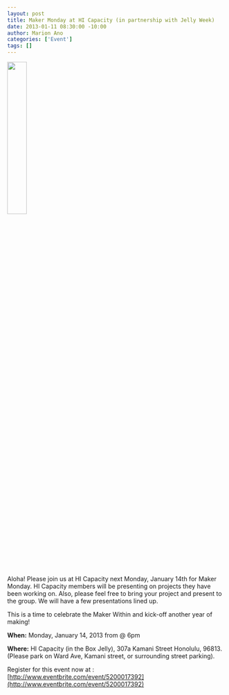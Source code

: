 ```yaml
--- 
layout: post
title: Maker Monday at HI Capacity (in partnership with Jelly Week)
date: 2013-01-11 08:30:00 -10:00
author: Marion Ano
categories: ['Event']
tags: []
---
```


<img src="https://evbdn.eventbrite.com/s3-s3/eventlogos/14288055/makerbot.jpg" width="30%"></img>

Aloha!
Please join us at HI Capacity next Monday, January 14th for Maker Monday. HI Capacity members will be presenting on projects they have been working on. Also, please feel free to bring your project and present to the group. We will have a few presentations lined up.

This is a time to celebrate the Maker Within and kick-off another year of making!

__When:__ Monday, January 14, 2013 from @ 6pm

__Where:__ HI Capacity (in the Box Jelly), 307a Kamani Street Honolulu, 96813. (Please park on Ward Ave, Kamani street, or surrounding street parking).


Register for this event now at :
[http://www.eventbrite.com/event/5200017392](http://www.eventbrite.com/event/5200017392)
